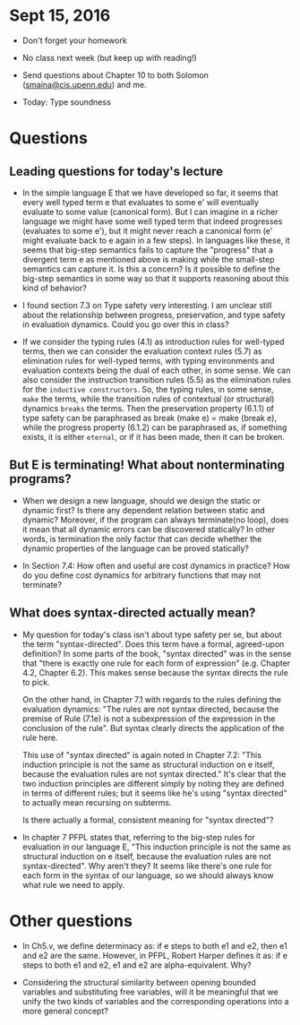 # Sept 15, 2016

- Don't forget your homework
- No class next week (but keep up with reading!)
- Send questions about Chapter 10 to both Solomon (smaina@cis.upenn.edu) and me.

- Today: Type soundness




# Questions

## Leading questions for today's lecture

- In the simple language E that we have developed so far, it seems that every
   well typed term e that evaluates to some e' will eventually evaluate to
   some value (canonical form). But I can imagine in a richer language we
   might have some well typed term that indeed progresses (evaluates to some
   e'), but it might never reach a canonical form (e' might evaluate back to e
   again in a few steps). In languages like these, it seems that big-step
   semantics fails to capture the "progress" that a divergent term e as
   mentioned above is making while the small-step semantics can capture it. Is
   this a concern? Is it possible to define the big-step semantics in some way
   so that it supports reasoning about this kind of behavior?

- I found section 7.3 on Type safety very interesting. I am unclear still
  about the relationship between progress, preservation, and type safety in
  evaluation dynamics. Could you go over this in class?

- If we consider the typing rules (4.1) as introduction rules for well-typed
  terms, then we can consider the evaluation context rules (5.7) as
  elimination rules for well-typed terms, with typing environments and
  evaluation contexts being the dual of each other, in some sense. We can also
  consider the instruction transition rules (5.5) as the elimination rules for
  the `inductive constructors`. So, the typing rules, in some sense, `make`
  the terms, while the transition rules of contextual (or structural) dynamics
  `breaks` the terms. Then the preservation property (6.1.1) of type safety
  can be paraphrased as break (make e) = make (break e), while the progress
  property (6.1.2) can be paraphrased as, if something exists, it is either
  `eternal`, or if it has been made, then it can be broken.


## But E is terminating! What about nonterminating programs?

- When we design a new language, should we design the static or dynamic first?
  Is there any dependent relation between static and dynamic?
  Moreover, if the program can always terminate(no loop), does it mean that
  all dynamic errors can be discovered statically? In other words, is
  termination the only factor that can decide whether the dynamic properties
  of the language can be proved statically?

- In Section 7.4: How often and useful are cost dynamics in practice? How do
  you define cost dynamics for arbitrary functions that may not terminate?

## What does syntax-directed actually mean?

- My question for today's class isn't about type safety per se, but about the
  term "syntax-directed". Does this term have a formal, agreed-upon
  definition?  In some parts of the book, "syntax directed" was in the sense
  that "there is exactly one rule for each form of expression" (e.g. Chapter
  4.2, Chapter 6.2). This makes sense because the syntax directs the rule to
  pick.

  On the other hand, in Chapter 7.1 with regards to the rules defining the
  evaluation dynamics: "The rules are not syntax directed, because the premise
  of Rule (7.1e) is not a subexpression of the expression in the conclusion of
  the rule". But syntax clearly directs the application of the rule here.

  This use of "syntax directed" is again noted in Chapter 7.2: "This induction
  principle is not the same as structural induction on e itself, because the
  evaluation rules are not syntax directed." It's clear that the two induction
  principles are different simply by noting they are defined in terms of
  different rules; but it seems like he's using "syntax directed" to actually
  mean recursing on subterms.

  Is there actually a formal, consistent meaning for "syntax directed"?

- In chapter 7 PFPL states that, referring to the big-step rules for
  evaluation in our language E, "This induction principle is not the same as
  structural induction on e itself, because the evaluation rules are not
  syntax-directed". Why aren't they? It seems like there's one rule for each
  form in the syntax of our language, so we should always know what rule we
  need to apply.

# Other questions

- In Ch5.v, we define determinacy as: if e steps to both e1 and e2, then e1
  and e2 are the same. However, in PFPL, Robert Harper defines it as: if e
  steps to both e1 and e2, e1 and e2 are alpha-equivalent. Why?

- Considering the structural similarity between opening bounded
  variables and substituting free variables, will it be meaningful that
  we unify the two kinds of variables and the corresponding operations
  into a more general concept?

